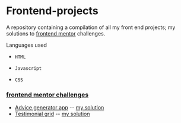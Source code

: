 # Frontend-projects

A repository containing a compilation of all my front end projects; my solutions to [frontend mentor](https://www.frontendmentor.io/challenges) challenges.

Languages used
*     HTML
*     Javascript
*     CSS



### [frontend mentor challenges](https://www.frontendmentor.io/challenges) 
* [Advice generator app](https://www.frontendmentor.io/challenges/advice-generator-app-QdUG-13db) -- [my solution](https://qoudri4re.github.io/frontend-projects/advice-generator-app)
* [Testimonial grid](https://www.frontendmentor.io/challenges/testimonials-grid-section-Nnw6J7Un7) -- [my solution](https://www.frontendmentor.io/challenges)
  

